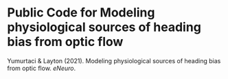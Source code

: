 # Public Code for Modeling physiological sources of heading bias from optic flow

Yumurtaci & Layton (2021). Modeling physiological sources of heading bias from optic flow. *eNeuro*.
